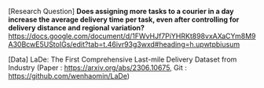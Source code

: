 [Research Question]
**Does assigning more tasks to a courier in a day increase the average delivery time per task, even after controlling for delivery distance and regional variation?**
https://docs.google.com/document/d/1FWvHJf7PiYHRKt898vxAXaCYm8M9A30BcwE5UStoIGs/edit?tab=t.46ivr93g3wxd#heading=h.upwtpbiusum

[Data]
LaDe: The First Comprehensive Last-mile Delivery Dataset from Industry
(Paper : https://arxiv.org/abs/2306.10675, Git : https://github.com/wenhaomin/LaDe)

